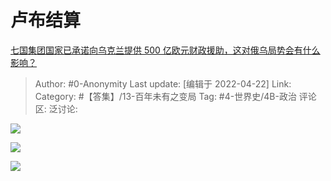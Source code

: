 # 卢布结算
[七国集团国家已承诺向乌克兰提供 500 亿欧元财政援助，这对俄乌局势会有什么影响？](https://www.zhihu.com/question/529096180/answer/2451104699)

> Author: #0-Anonymity
> Last update: [编辑于 2022-04-22]
> Link:
> Category: #【答集】/13-百年未有之变局
> Tag: #4-世界史/4B-政治
> 评论区:
> 泛讨论:

![](https://pic3.zhimg.com/50/v2-244b217b158058347218c1e9dffd824e_720w.jpg?source=1940ef5c)

![](https://pic1.zhimg.com/50/v2-4ca3ada5d8645a5ce0263d1c005a7df9_720w.jpg?source=1940ef5c)

![](https://pic3.zhimg.com/50/v2-1ed2f07996f409d6e20515063a2bc5c5_720w.jpg?source=1940ef5c)
